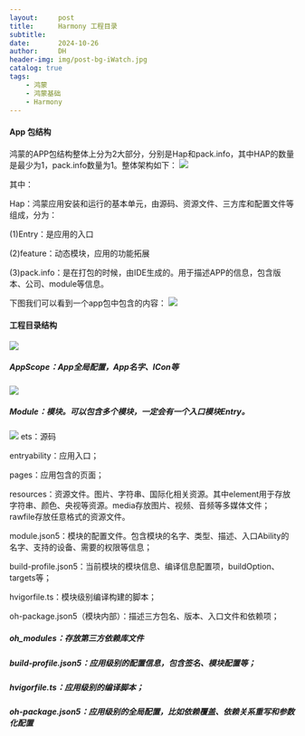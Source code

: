 ```yaml
---
layout:     post
title:      Harmony 工程目录
subtitle:   
date:       2024-10-26
author:     DH
header-img: img/post-bg-iWatch.jpg 
catalog: true
tags:
    - 鸿蒙
    - 鸿蒙基础
    - Harmony
---
```

#### App 包结构

鸿蒙的APP包结构整体上分为2大部分，分别是Hap和pack.info，其中HAP的数量是最少为1，pack.info数量为1。整体架构如下：
![]([https://ibb.co/qjb6zPy](https://i-blog.csdnimg.cn/direct/7f7f72c2e8764f1ab002f9f4e7664786.png))

其中：

Hap：鸿蒙应用安装和运行的基本单元，由源码、资源文件、三方库和配置文件等组成，分为：

(1)Entry：是应用的入口

(2)feature：动态模块，应用的功能拓展

(3)pack.info：是在打包的时候，由IDE生成的。用于描述APP的信息，包含版本、公司、module等信息。

下图我们可以看到一个app包中包含的内容：
![](https://i-blog.csdnimg.cn/direct/cb59cca7c47348b4a0837ddd29e55ccb.png)

#### 工程目录结构

![](https://i-blog.csdnimg.cn/direct/af759ccf66d9424e8033b0e19d86626f.png)

#####  AppScope：App全局配置，App名字、ICon等
![](https://i-blog.csdnimg.cn/direct/71af1649341045a4a06684500c34e29b.png)
#####  Module：模块。可以包含多个模块，一定会有一个入口模块Entry。
![](https://i-blog.csdnimg.cn/direct/1cabe2a3957b455380b6ab1c6bc5d410.png)
ets：源码

entryability：应用入口；

pages：应用包含的页面；

resources：资源文件。图片、字符串、国际化相关资源。其中element用于存放字符串、颜色、央视等资源。media存放图片、视频、音频等多媒体文件；rawfile存放任意格式的资源文件。

module.json5：模块的配置文件。包含模块的名字、类型、描述、入口Ability的名字、支持的设备、需要的权限等信息；

build-profile.json5：当前模块的模块信息、编译信息配置项，buildOption、targets等；

hvigorfile.ts：模块级别编译构建的脚本；

oh-package.json5（模块内部）：描述三方包名、版本、入口文件和依赖项；


#####  oh_modules：存放第三方依赖库文件
#####  build-profile.json5：应用级别的配置信息，包含签名、模块配置等；
#####  hvigorfile.ts：应用级别的编译脚本；
#####  oh-package.json5：应用级别的全局配置，比如依赖覆盖、依赖关系重写和参数化配置
